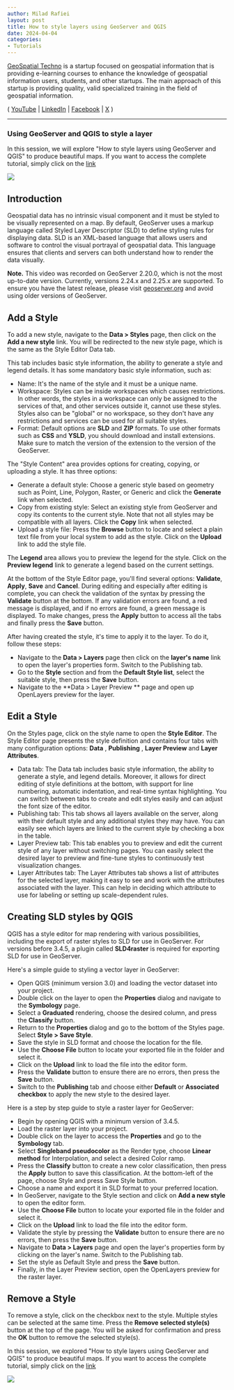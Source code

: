 ```yaml
---
author: Milad Rafiei
layout: post
title: How to style layers using GeoServer and QGIS
date: 2024-04-04
categories:   
- Tutorials
---
```


[GeoSpatial Techno](https://www.youtube.com/@geospatialtechno) is a startup focused on geospatial information that is providing e-learning courses to enhance the knowledge of geospatial information users, students, and other startups. The main approach of this startup is providing quality, valid specialized training in the field of geospatial information.

( [YouTube](https://www.youtube.com/@geospatialtechno)
| [LinkedIn](https://www.linkedin.com/in/geospatialtechno)
| [Facebook](https://www.facebook.com/geospatialtechno)
| [X](https://twitter.com/geospatialtechn)
)

----

### Using GeoServer and QGIS to style a layer
In this session, we will explore "How to style layers using GeoServer and QGIS" to produce beautiful maps. If you want to access the complete tutorial, simply click on the [link](https://youtu.be/9AUgLFS9CCY)

[![](https://img.youtube.com/vi/9AUgLFS9CCY/0.jpg)](https://www.youtube.com/watch?v=9AUgLFS9CCY)

## Introduction
Geospatial data has no intrinsic visual component and it must be styled to be visually represented on a map. By default, GeoServer uses a markup language called Styled Layer Descriptor (SLD) to define styling rules for displaying data. SLD is an XML-based language that allows users and software to control the visual portrayal of geospatial data. This language ensures that clients and servers can both understand how to render the data visually.

**Note.** This video was recorded on GeoServer 2.20.0, which is not the most up-to-date version. Currently, versions 2.24.x and 2.25.x are supported. To ensure you have the latest release, please visit [geoserver.org](https://geoserver.org) and avoid using older versions of GeoServer.

## Add a Style
To add a new style, navigate to the **Data > Styles** page, then click on the **Add a new style** link. You will be redirected to the new style page, which is the same as the Style Editor Data tab.

This tab includes basic style information, the ability to generate a style and legend details. It has some mandatory basic style information, such as:
- Name: It's the name of the style and it must be a unique name.
- Workspace: Styles can be inside workspaces which causes restrictions. In other words, the styles in a workspace can only be assigned to the services of that, and other services outside it, cannot use these styles. Styles also can be "global" or no workspace, so they don't have any restrictions and services can be used for all suitable styles.
- Format: Default options are **SLD** and **ZIP** formats. To use other formats such as **CSS** and **YSLD**, you should download and install extensions. Make sure to match the version of the extension to the version of the GeoServer.

The "Style Content" area provides options for creating, copying, or uploading a style. It has three options:
- Generate a default style: Choose a generic style based on geometry such as Point, Line, Polygon, Raster, or Generic and click the **Generate** link when selected.
- Copy from existing style: Select an existing style from GeoServer and copy its contents to the current style. Note that not all styles may be compatible with all layers. Click the **Copy** link when selected.
- Upload a style file: Press the **Browse** button to locate and select a plain text file from your local system to add as the style. Click on the **Upload** link to add the style file.

The **Legend** area allows you to preview the legend for the style. Click on the **Preview legend** link to generate a legend based on the current settings.

At the bottom of the Style Editor page, you'll find several options: **Validate**, **Apply**, **Save** and **Cancel**. During editing and especially after editing is complete, you can check the validation of the syntax by pressing the **Validate** button at the bottom. If any validation errors are found, a red message is displayed, and if no errors are found, a green message is displayed. To make changes, press the **Apply** button to access all the tabs and finally press the **Save** button.

After having created the style, it's time to apply it to the layer. To do it, follow these steps:
- Navigate to the **Data > Layers** page then click on the **layer's name** link to open the layer's properties form. Switch to the Publishing tab.
- Go to the **Style** section and from the **Default Style list**, select the suitable style, then press the **Save** button.
- Navigate to the **Data > Layer Preview ** page and open up OpenLayers preview for the layer.

## Edit a Style
On the Styles page, click on the style name to open the **Style Editor**. The Style Editor page presents the style definition and contains four tabs with many configuration options: **Data** , **Publishing** , **Layer Preview** and **Layer Attributes**.
- Data tab: The Data tab includes basic style information, the ability to generate a style, and legend details. Moreover, it allows for direct editing of style definitions at the bottom, with support for line numbering, automatic indentation, and real-time syntax highlighting. You can switch between tabs to create and edit styles easily and can adjust the font size of the editor.
- Publishing tab: This tab shows all layers available on the server, along with their default style and any additional styles they may have. You can easily see which layers are linked to the current style by checking a box in the table.
- Layer Preview tab: This tab enables you to preview and edit the current style of any layer without switching pages. You can easily select the desired layer to preview and fine-tune styles to continuously test visualization changes.
- Layer Attributes tab: The Layer Attributes tab shows a list of attributes for the selected layer, making it easy to see and work with the attributes associated with the layer. This can help in deciding which attribute to use for labeling or setting up scale-dependent rules. 

## Creating SLD styles by QGIS
QGIS has a style editor for map rendering with various possibilities, including the export of raster styles to SLD for use in GeoServer. For versions before 3.4.5, a plugin called **SLD4raster** is required for exporting SLD for use in GeoServer.

Here's a simple guide to styling a vector layer in GeoServer:
- Open QGIS (minimum version 3.0) and loading the vector dataset into your project.
- Double click on the layer to open the **Properties** dialog and navigate to the **Symbology** page.
- Select a **Graduated** rendering, choose the desired column, and press the **Classify** button.
- Return to the **Properties** dialog and go to the bottom of the Styles page. Select **Style > Save Style**.
- Save the style in SLD format and choose the location for the file.
- Use the **Choose File** button to locate your exported file in the folder and select it.
- Click on the **Upload** link to load the file into the editor form.
- Press the **Validate** button to ensure there are no errors, then press the **Save** button.
- Switch to the **Publishing** tab and choose either **Default** or **Associated checkbox** to apply the new style to the desired layer.

Here is a step by step guide to style a raster layer for GeoServer:
- Begin by opening QGIS with a minimum version of 3.4.5.
- Load the raster layer into your project.
- Double click on the layer to access the **Properties** and go to the **Symbology** tab.
- Select **Singleband pseudocolor** as the Render type, choose **Linear method** for Interpolation, and select a desired Color ramp.
- Press the **Classify** button to create a new color classification, then press the **Apply** button to save this classification. At the bottom-left of the page, choose Style and press Save Style button.
- Choose a name and export it in SLD format to your preferred location.
- In GeoServer, navigate to the Style section and click on **Add a new style** to open the editor form.
- Use the **Choose File** button to locate your exported file in the folder and select it.
- Click on the **Upload** link to load the file into the editor form.
- Validate the style by pressing the **Validate** button to ensure there are no errors, then press the **Save** button.
- Navigate to **Data > Layers** page and open the layer's properties form by clicking on the layer's name. Switch to the Publishing tab.
- Set the style as Default Style and press the **Save** button.
- Finally, in the Layer Preview section, open the OpenLayers preview for the raster layer.

## Remove a Style
To remove a style, click on the checkbox next to the style. Multiple styles can be selected at the same time. Press the **Remove selected style(s)** button at the top of the page. You will be asked for confirmation and press the **OK** button to remove the selected style(s).

In this session, we explored "How to style layers using GeoServer and QGIS" to produce beautiful maps. If you want to access the complete tutorial, simply click on the [link](https://youtu.be/9AUgLFS9CCY)

[![](https://img.youtube.com/vi/9AUgLFS9CCY/0.jpg)](https://www.youtube.com/watch?v=9AUgLFS9CCY)